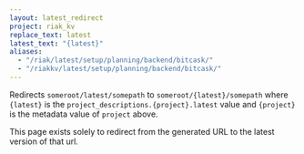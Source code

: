 ```yaml
---
layout: latest_redirect
project: riak_kv
replace_text: latest
latest_text: "{latest}"
aliases:
  - "/riak/latest/setup/planning/backend/bitcask/"
  - "/riakkv/latest/setup/planning/backend/bitcask/"
---
```


Redirects `someroot/latest/somepath` to `someroot/{latest}/somepath` 
where `{latest}` is the `project_descriptions.{project}.latest` value
and `{project}` is the metadata value of `project` above.

This page exists solely to redirect from the generated URL to the latest version of
that url.


